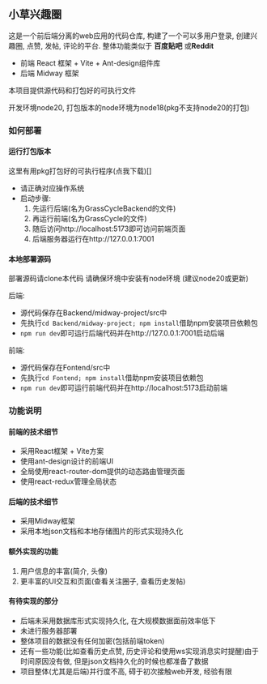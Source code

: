 ## 小草兴趣圈


这是一个前后端分离的web应用的代码仓库, 构建了一个可以多用户登录, 创建兴趣圈, 点赞, 发帖, 评论的平台. 整体功能类似于 **百度贴吧** 或**Reddit**


- 前端 React 框架 + Vite + Ant-design组件库
- 后端 Midway 框架


本项目提供源代码和打包好的可执行文件

开发环境node20, 打包版本的node环境为node18(pkg不支持node20的打包)

### 如何部署

#### 运行打包版本
这里有用pkg打包好的可执行程序(点我下载)[]
- 请正确对应操作系统
- 启动步骤:
  1. 先运行后端(名为GrassCycleBackend的文件)
  2. 再运行前端(名为GrassCycle的文件)
  3. 随后访问http://localhost:5173即可访问前端页面
  4. 后端服务器运行在http://127.0.0.1:7001

#### 本地部署源码

部署源码请clone本代码
请确保环境中安装有node环境 (建议node20或更新)

后端: 
- 源代码保存在Backend/midway-project/src中
- 先执行```cd Backend/midway-project; npm install```借助npm安装项目依赖包
- ```npm run dev```即可运行后端代码并在http://127.0.0.1:7001启动后端

前端:
- 源代码保存在Fontend/src中
- 先执行```cd Fontend; npm install```借助npm安装项目依赖包
- ```npm run dev```即可运行前端代码并在http://localhost:5173启动前端

### 功能说明

#### 前端的技术细节
- 采用React框架 + Vite方案
- 使用ant-design设计的前端UI
- 全局使用react-router-dom提供的动态路由管理页面
- 使用react-redux管理全局状态

#### 后端的技术细节
- 采用Midway框架
- 采用本地json文档和本地存储图片的形式实现持久化

#### 额外实现的功能
1. 用户信息的丰富(简介, 头像)
2. 更丰富的UI交互和页面(查看关注圈子, 查看历史发帖)

#### 有待实现的部分
- 后端未采用数据库形式实现持久化, 在大规模数据面前效率低下
- 未进行服务器部署
- 整体项目的数据没有任何加密(包括前端token)
- 还有一些功能(比如查看历史点赞, 历史评论和使用ws实现消息实时提醒)由于时间原因没有做, 但是json文档持久化的时候也都准备了数据
- 项目整体(尤其是后端)并行度不高, 碍于初次接触web开发, 经验有限
